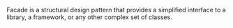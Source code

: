 Facade is a structural design pattern that provides a simplified interface to a library, a framework, or any other complex set of classes.
